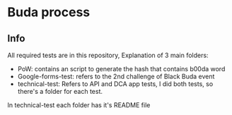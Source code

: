 # Buda process

## Info
All required tests are in this repository,
Explanation of 3 main folders:
- PoW: contains an script to generate the hash that contains b00da word
- Google-forms-test: refers to the 2nd challenge of Black Buda event
- technical-test: Refers to API and DCA app tests, I did both tests, so there's a folder for each test.

In technical-test each folder has it's README file